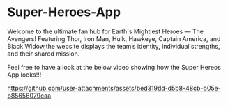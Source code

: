 # Super-Heroes-App
Welcome to the ultimate fan hub for Earth's Mightiest Heroes — The Avengers! Featuring Thor, Iron Man, Hulk, Hawkeye, Captain America, and Black Widow,the website displays the team’s identity, individual strengths, and their shared mission. 

Feel free to have a look at the below video showing how the Super Hereos App looks!!!

https://github.com/user-attachments/assets/bed319dd-d5b8-48cb-b05e-b85656079caa

